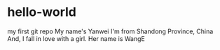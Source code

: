 # hello-world
my first git repo
My name's Yanwei
I'm from Shandong Province, China
And, I fall in love with a girl. Her name is WangE
